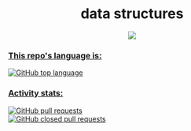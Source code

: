 <div align="center">
 <h1>data structures</h1>
</div>
<div align="center" >
  <a href="https://www.codacy.com/gh/ImMPrada/data_structures/dashboardutm_source=github.com&amp;utm_medium=referral&amp;utm_content=ImMPrada/data_structures&ap;utm_campaign=Badge_Grade"><img src="https://app.codacy.com/project/badge/Grade/f262aec0b9e942808d7f63f7351e4529"/>
</div>

<div align="left">
 <h3>This repo's language is:</h3>
 <img alt="GitHub top language" src="https://img.shields.io/github/languages/top/immprada/data_structures?color=%23A91401&style=for-the-badge">
</div>

<div align="left">
 <h3>Activity stats:</h3>
 <img alt="GitHub pull requests" src="https://img.shields.io/github/issues-pr/immprada/data_structures?style=for-the-badge">
 </br>
 <img alt="GitHub closed pull requests" src="https://img.shields.io/github/issues-pr-closed-raw/immprada/data_structures?color=green&style=for-the-badge">
</div>

